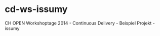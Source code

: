 cd-ws-issumy
============

CH OPEN Workshoptage 2014 - Continuous Delivery - Beispiel Projekt - issumy
